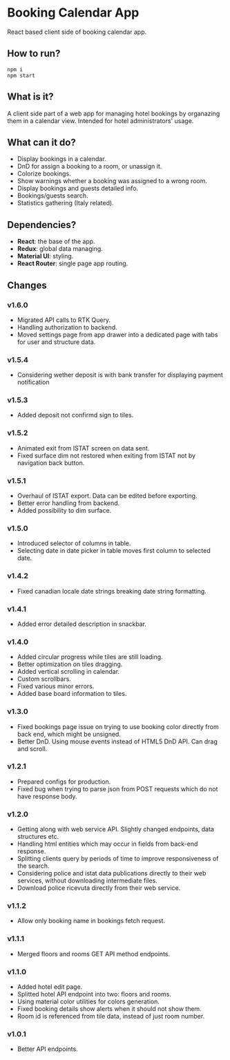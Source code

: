 # Booking Calendar App
React based client side of booking calendar app.

## How to run?
```
npm i
npm start
```

## What is it?
A client side part of a web app for managing hotel bookings by organazing them in a calendar view. Intended for hotel administrators' usage.

## What can it do?
- Display bookings in a calendar.
- DnD for assign a booking to a room, or unassign it.
- Colorize bookings.
- Show warnings whether a booking was assigned to a wrong room.
- Display bookings and guests detailed info.
- Bookings/guests search.
- Statistics gathering (Italy related).

## Dependencies?
- **React**: the base of the app.
- **Redux**: global data managing.
- **Material UI**: styling.
- **React Router**: single page app routing.

## Changes

### v1.6.0
- Migrated API calls to RTK Query.
- Handling authorization to backend.
- Moved settings page from app drawer into a dedicated page with tabs for user and structure data.

### v1.5.4
- Considering wether deposit is with bank transfer for displaying payment notification

### v1.5.3
- Added deposit not confirmd sign to tiles.

### v1.5.2
- Animated exit from ISTAT screen on data sent.
- Fixed surface dim not restored when exiting from ISTAT not by navigation back button.

### v1.5.1
- Overhaul of ISTAT export. Data can be edited before exporting.
- Better error handling from backend.
- Added possibility to dim surface.

### v1.5.0
- Introduced selector of columns in table.
- Selecting date in date picker in table moves first column to selected date.

### v1.4.2
- Fixed canadian locale date strings breaking date string formatting.

### v1.4.1
- Added error detailed description in snackbar.

### v1.4.0
- Added circular progress while tiles are still loading.
- Better optimization on tiles dragging.
- Added vertical scrolling in calendar.
- Custom scrollbars.
- Fixed various minor errors.
- Added base board information to tiles.

### v1.3.0
- Fixed bookings page issue on trying to use booking color directly from back end, which might be unsigned.
- Better DnD. Using mouse events instead of HTML5 DnD API. Can drag and scroll.

### v1.2.1
- Prepared configs for production.
- Fixed bug when trying to parse json from POST requests which do not have response body.

### v1.2.0
- Getting along with web service API. Slightly changed endpoints, data structures etc.
- Handling html entities which may occur in fields from back-end response.
- Splitting clients query by periods of time to improve responsiveness of the search.
- Considering police and istat data publications directly to their web services, without downloading intermediate files.
- Download police ricevuta directly from their web service.

### v1.1.2
- Allow only booking name in bookings fetch request.

### v1.1.1
- Merged floors and rooms GET API method endpoints.

### v1.1.0
- Added hotel edit page.
- Splitted hotel API endpoint into two: floors and rooms.
- Using material color utilities for colors generation.
- Fixed booking details show alerts when it should not show them.
- Room id is referenced from tile data, instead of just room number.

### v1.0.1
- Better API endpoints.

